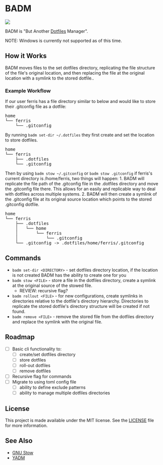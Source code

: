 
# BADM

![](https://github.com/jakeschurch/badm/workflows/.github/workflows/workflow.yml/badge.svg)

BADM is "But Another [Dotfiles](https://en.wikipedia.org/wiki/Hidden_file_and_hidden_directory) Manager".

NOTE: Windows is currently not supported as of this time.

## How it Works

BADM moves files to the set dotfiles directory, replicating the file structure of the file's original location, and then replacing the file at the original location with a symlink to the stored dotfile..


### Example Workflow

If our user ferris has a file directory similar to below and would like to store their .gitconfig file as a dotfile:

<pre>
home
└── ferris
    └── .gitconfig
</pre>

By running `badm set-dir ~/.dotfiles` they first create and set the location to store dotfiles.

<pre>
home
└── ferris
    ├── .dotfiles
    └── .gitconfig
</pre>

Then by using `badm stow ~/.gitconfig` or `badm stow .gitconfig` if ferris's current directory is /home/ferris, two things will happen:
    1. BADM will replicate the file path of the .gitconfig file in the .dotfiles directory and move the .gitconfig file there. This allows for an easily and replicable way to deal with dotfiles across multiple systems.
    2. BADM will then create a symlink of the .gitconfig file at its original source location which points to the stored .gitconfig dotfile.

<pre>
home
└── ferris
    ├── .dotfiles
    │   └── home
    │       └── ferris
    │           └── .gitconfig
    └── .gitconfig -> .dotfiles/home/ferris/.gitconfig
</pre>


## Commands

* `badm set-dir <DIRECTORY>` - set dotfiles directory location, if the location is not created BADM has the ability to create one for you
* `badm stow <FILE>` - store a file in the dotfiles directory, create a symlink at the original source of the stowed file.
    * REVIEW: recursive flag?
* `badm rollout <FILE>` - for new configurations, create symlinks in directories relative to the dotfile's directory hierarchy. Directories to replicate the stored dotfile's directory structure will be created if not found.
* `badm remove <FILE>` - remove the stored file from the dotfiles directory and replace the symlink with the original file.

## Roadmap

- [ ] Basic cli functionality to:
    - [ ] create/set dotfiles directory
    - [ ] store dotfiles
    - [ ] roll-out dotfiles
    - [ ] remove dotfiles
- [ ] Recursive flag for commands
- [ ] Migrate to using toml config file
    - [ ] ability to define exclude patterns
    - [ ] ability to manage multiple dotfiles directories

<!-- ## TODO: Installation -->

## License

This project is made available under the MIT license. See the [LICENSE](LICENSE) file for more information.

## See Also

- [GNU Stow](https://www.gnu.org/software/stow/)
- [YADM](https://www.yadm.io)
